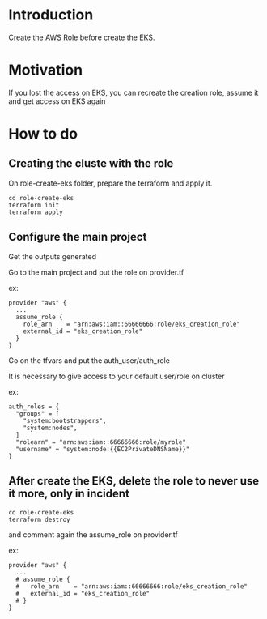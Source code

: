 # Introduction

Create the AWS Role before create the EKS.

# Motivation

If you lost the access on EKS, you can recreate the creation role, assume it and get access on EKS again

# How to do

## Creating the cluste with the role

On role-create-eks folder, prepare the terraform and apply it.

```
cd role-create-eks
terraform init
terraform apply
```

## Configure the main project

Get the outputs generated

Go to the main project and put the role on provider.tf

ex:

```
provider "aws" {
  ...
  assume_role {
    role_arn    = "arn:aws:iam::66666666:role/eks_creation_role"
    external_id = "eks_creation_role"
  }
}
```

Go on the tfvars and put the auth_user/auth_role

It is necessary to give access to your default user/role on cluster

ex:
```
auth_roles = {
  "groups" = [
    "system:bootstrappers",
    "system:nodes",
  ]
  "rolearn" = "arn:aws:iam::66666666:role/myrole"
  "username" = "system:node:{{EC2PrivateDNSName}}"
}
```


## After create the EKS, delete the role to never use it more, only in incident

```
cd role-create-eks
terraform destroy
```

and comment again the assume_role on provider.tf

ex:

```
provider "aws" {
  ...
  # assume_role {
  #   role_arn    = "arn:aws:iam::66666666:role/eks_creation_role"
  #   external_id = "eks_creation_role"
  # }
}
```

